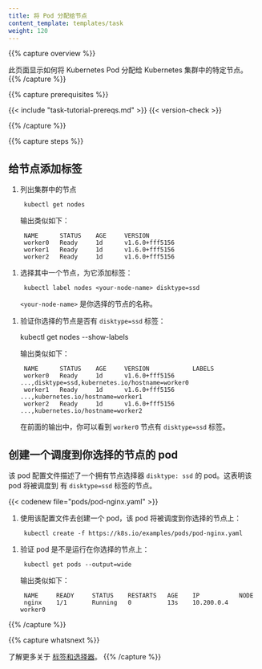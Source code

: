 ```yaml
---
title: 将 Pod 分配给节点
content_template: templates/task
weight: 120
---
```

<!--
---
title: Assign Pods to Nodes
content_template: templates/task
weight: 120
---
-->

{{% capture overview %}}
<!--
This page shows how to assign a Kubernetes Pod to a particular node in a
Kubernetes cluster.
-->
此页面显示如何将 Kubernetes Pod 分配给 Kubernetes 集群中的特定节点。
{{% /capture %}}

{{% capture prerequisites %}}

{{< include "task-tutorial-prereqs.md" >}} {{< version-check >}}

{{% /capture %}}

{{% capture steps %}}

<!--
## Add a label to a node
-->
## 给节点添加标签

<!--
1. List the nodes in your cluster:
-->
1. 列出集群中的节点

        kubectl get nodes

    <!--
    The output is similar to this:
    -->
    输出类似如下：

        NAME      STATUS    AGE     VERSION
        worker0   Ready     1d      v1.6.0+fff5156
        worker1   Ready     1d      v1.6.0+fff5156
        worker2   Ready     1d      v1.6.0+fff5156

<!--
1. Chose one of your nodes, and add a label to it:
-->
1. 选择其中一个节点，为它添加标签：

        kubectl label nodes <your-node-name> disktype=ssd

    <!--
    where `<your-node-name>` is the name of your chosen node.
    -->
    `<your-node-name>` 是你选择的节点的名称。

<!--
1. Verify that your chosen node has a `disktype=ssd` label:
-->
1. 验证你选择的节点是否有 `disktype=ssd` 标签：

      kubectl get nodes --show-labels


    <!--
    The output is similar to this:
    -->
    输出类似如下：

        NAME      STATUS    AGE     VERSION            LABELS
        worker0   Ready     1d      v1.6.0+fff5156     ...,disktype=ssd,kubernetes.io/hostname=worker0
        worker1   Ready     1d      v1.6.0+fff5156     ...,kubernetes.io/hostname=worker1
        worker2   Ready     1d      v1.6.0+fff5156     ...,kubernetes.io/hostname=worker2

    <!--
    In the preceding output, you can see that the `worker0` node has a
    `disktype=ssd` label.
    -->
    在前面的输出中，你可以看到 `worker0` 节点有 `disktype=ssd` 标签。

<!--
## Create a pod that gets scheduled to your chosen node
-->
## 创建一个调度到你选择的节点的 pod

<!--
This pod configuration file describes a pod that has a node selector,
`disktype: ssd`. This means that the pod will get scheduled on a node that has
a `disktype=ssd` label.
-->
该 pod 配置文件描述了一个拥有节点选择器 `disktype: ssd` 的 pod。这表明该 pod 将被调度到
有 `disktype=ssd` 标签的节点。

{{< codenew file="pods/pod-nginx.yaml" >}}

<!--
1. Use the configuration file to create a pod that will get scheduled on your
  chosen node:
-->
1. 使用该配置文件去创建一个 pod，该 pod 将被调度到你选择的节点上：

        kubectl create -f https://k8s.io/examples/pods/pod-nginx.yaml

<!--
1. Verify that the pod is running on your chosen node:
-->
1. 验证 pod 是不是运行在你选择的节点上：

        kubectl get pods --output=wide

    <!--
    The output is similar to this:
    -->
    输出类似如下：

        NAME     READY     STATUS    RESTARTS   AGE    IP           NODE
        nginx    1/1       Running   0          13s    10.200.0.4   worker0

{{% /capture %}}

{{% capture whatsnext %}}
<!--
Learn more about
[labels and selectors](/docs/concepts/overview/working-with-objects/labels/).
-->
了解更多关于
[标签和选择器](/docs/concepts/overview/working-with-objects/labels/)。
{{% /capture %}}